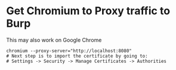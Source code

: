 # Get Chromium to Proxy traffic to Burp

This may also work on Google Chrome

```
chromium --proxy-server="http://localhost:8080"
# Next step is to import the certificate by going to:
# Settings -> Security -> Manage Certificates -> Authorities
```
    
[^1]: [The Chromium Projects](http://dev.chromium.org/developers/design-documents/network-settings)
